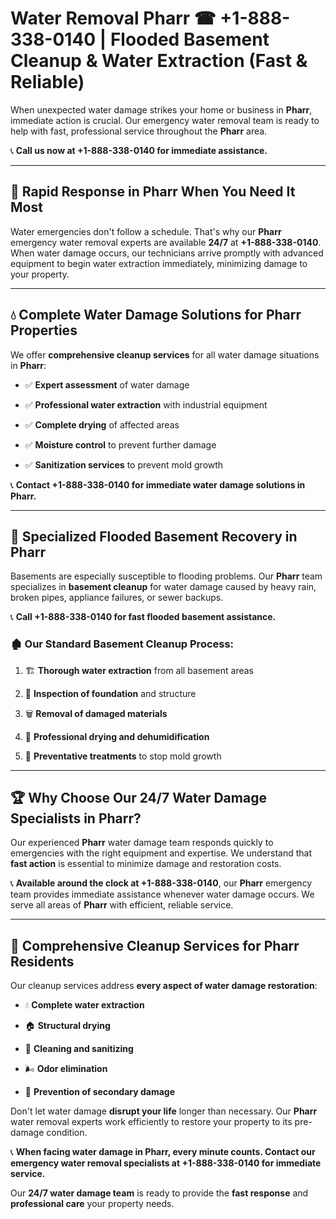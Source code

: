 # Water Removal Pharr ☎ +1-888-338-0140 | Flooded Basement Cleanup & Water Extraction (Fast & Reliable)

When unexpected water damage strikes your home or business in **Pharr**, immediate action is crucial. Our emergency water removal team is ready to help with fast, professional service throughout the **Pharr** area. 

📞 **Call us now at +1-888-338-0140 for immediate assistance.**
---
## 🚀 Rapid Response in Pharr When You Need It Most
Water emergencies don't follow a schedule. That's why our **Pharr** emergency water removal experts are available **24/7** at **+1-888-338-0140**. When water damage occurs, our technicians arrive promptly with advanced equipment to begin water extraction immediately, minimizing damage to your property.
---
## 💧 Complete Water Damage Solutions for Pharr Properties
We offer **comprehensive cleanup services** for all water damage situations in **Pharr**:
- ✅ **Expert assessment** of water damage  
- ✅ **Professional water extraction** with industrial equipment  
- ✅ **Complete drying** of affected areas  
- ✅ **Moisture control** to prevent further damage  
- ✅ **Sanitization services** to prevent mold growth  
📞 **Contact +1-888-338-0140 for immediate water damage solutions in Pharr.**
---
## 🌊 Specialized Flooded Basement Recovery in Pharr
Basements are especially susceptible to flooding problems. Our **Pharr** team specializes in **basement cleanup** for water damage caused by heavy rain, broken pipes, appliance failures, or sewer backups. 
📞 **Call +1-888-338-0140 for fast flooded basement assistance.**
### 🏚️ Our Standard Basement Cleanup Process:
1. 🏗️ **Thorough water extraction** from all basement areas  
2. 🔎 **Inspection of foundation** and structure  
3. 🗑️ **Removal of damaged materials**  
4. 💨 **Professional drying and dehumidification**  
5. 🚫 **Preventative treatments** to stop mold growth  
---
## 🏆 Why Choose Our 24/7 Water Damage Specialists in Pharr?
Our experienced **Pharr** water damage team responds quickly to emergencies with the right equipment and expertise. We understand that **fast action** is essential to minimize damage and restoration costs.
📞 **Available around the clock at +1-888-338-0140**, our **Pharr** emergency team provides immediate assistance whenever water damage occurs. We serve all areas of **Pharr** with efficient, reliable service.
---
## 🧹 Comprehensive Cleanup Services for Pharr Residents
Our cleanup services address **every aspect of water damage restoration**:
- 💧 **Complete water extraction**  
- 🏠 **Structural drying**  
- 🧼 **Cleaning and sanitizing**  
- 🌬️ **Odor elimination**  
- 🚫 **Prevention of secondary damage**  
Don't let water damage **disrupt your life** longer than necessary. Our **Pharr** water removal experts work efficiently to restore your property to its pre-damage condition.
📞 **When facing water damage in Pharr, every minute counts. Contact our emergency water removal specialists at +1-888-338-0140 for immediate service.**
Our **24/7 water damage team** is ready to provide the **fast response** and **professional care** your property needs.
